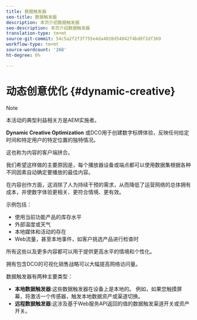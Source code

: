 ```yaml
---
title: 数据触发器
seo-title: 数据触发器
description: 本页介绍数据触发器
seo-description: 本页介绍数据触发器
translation-type: tm+mt
source-git-commit: 54c5a2f2f3f755e4da4028d54042f4bd8f2df369
workflow-type: tm+mt
source-wordcount: '268'
ht-degree: 0%

---
```



# 动态创意优化 {#dynamic-creative}

>[!NOTE]
>
>本活动的典型利益相关方是AEM实施者。

**Dynamic Creative Optimization** 或DCO用于创建数字标牌体验，反映任何给定时间和特定用户的特定位置的独特情况。

这也称为内容的客户端拼合。

我们希望这样做的主要原因是，每个播放器设备或端点都可以使用数据集根据各种不同因素自动确定要播放的最佳内容。

在内容创作方面，这消除了人为持续干预的需求，从而降低了运营网络的总体拥有成本，并使数字体验更相关、更符合情境、更有效。

示例包括：

* 使用当前功能产品的库存水平
* 外部温度或天气
* 本地媒体和活动的存在
* Web流量，甚至本地事件，如客户挑选产品进行检查时

所有这些以及更多内容都可以用于提供更高水平的情境和个性化。

拥有包含DCO的可视化销售战略可以大幅提高网络访问量。

数据触发器有两种主要类型：

* **本地数据触发器**:这些数据触发器在设备上是本地的。 例如，如果您触摸屏幕，将激活一个传感器，触发本地数据资产或渠道切换。
* **远程数据触发器**:这涉及基于Web服务API返回的值的数据触发渠道开关或资产开关。

